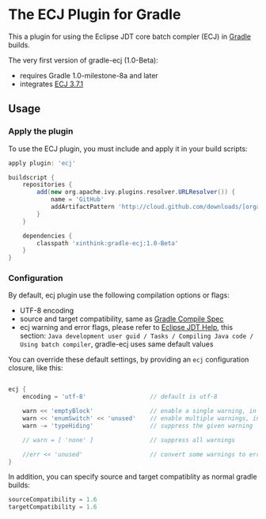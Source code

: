 # The ECJ Plugin for Gradle
This a plugin for using the Eclipse JDT core batch compler (ECJ) in [Gradle](http://gradle.org) builds.

The very first version of gradle-ecj (1.0-Beta):
  - requires Gradle 1.0-milestone-8a and later
  - integrates [ECJ 3.7.1](http://mvnrepository.com/artifact/org.eclipse.jdt.core.compiler/ecj)

## Usage
### Apply the plugin
To use the ECJ plugin, you must include and apply it in your build scripts:

```groovy
apply plugin: 'ecj'

buildscript {
    repositories {
        add(new org.apache.ivy.plugins.resolver.URLResolver()) {
            name = 'GitHub'
            addArtifactPattern 'http://cloud.github.com/downloads/[organisation]/[module]/[module]-[revision].[ext]'
        }
    }

    dependencies {
        classpath 'xinthink:gradle-ecj:1.0-Beta'
    }
}
```

### Configuration
By default, ecj plugin use the following compilation options or flags:

  - UTF-8 encoding
  - source and target compatibility, same as [Gradle Compile Spec](http://gradle.org/docs/current/dsl/org.gradle.api.tasks.compile.Compile.html)
  - ecj warning and error flags, please refer to [Eclipse JDT Help](http://help.eclipse.org/), this section: `Java development user guid / Tasks / Compiling Java code / Using batch compiler`, gradle-ecj uses same default values

You can override these default settings, by providing an `ecj` configuration closure, like this:

```groovy

ecj {
    encoding = 'utf-8'                  // default is utf-8

    warn << 'emptyBlock'                // enable a single warning, in addition to the defaults
    warn << 'enumSwitch' << 'unused'    // enable multiple warnings, in addition to the defaults
    warn -= 'typeHiding'                // suppress the given warning

    // warn = [ 'none' ]                // suppress all warnings

    //err << 'unused'                   // convert some warnings to errors
}
```

In addition, you can specify source and target compatiblity as normal gradle builds:

```groovy
sourceCompatibility = 1.6
targetCompatibility = 1.6
```
